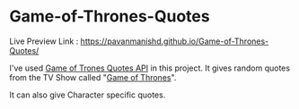 # Game-of-Thrones-Quotes

Live Preview Link : https://pavanmanishd.github.io/Game-of-Thrones-Quotes/

I've used [Game of Trones Quotes API](https://github.com/shevabam/game-of-thrones-quotes-api) in this project.
It gives random quotes from the TV Show called "[Game of Thrones](https://www.imdb.com/title/tt0944947/)".

It can also give Character specific quotes.
